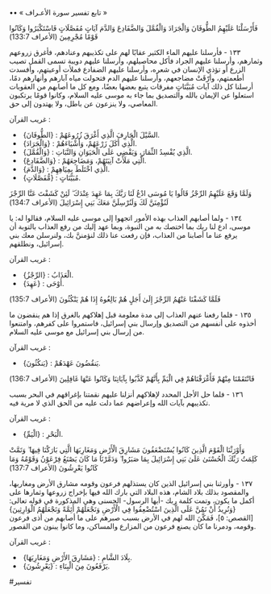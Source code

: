 ••
« تابع تفسير سورة الأعـراف »

فَأَرْسَلْنَا عَلَيْهِمُ الطُّوفَانَ وَالْجَرَادَ وَالْقُمَّلَ وَالضَّفَادِعَ وَالدَّمَ آيَاتٍ مُفَصَّلَاتٍ فَاسْتَكْبَرُوا وَكَانُوا قَوْمًا مُجْرِمِينَ
(الأعراف 133:7) 

١٣٣ - فأرسلنا عليهم الماء الكثير عقابًا لهم على تكذيبهم وعنادهم، فأغرق زروعهم وثمارهم، وأرسلنا عليهم الجراد فأكل محاصيلهم، وأرسلنا عليهم دويبة تسمى القمل تصيب الزرع أو تؤذي الإنسان في شعره، وأرسلنا عليهم الضفادع فملأت أوعيتهم، وأفسدت أطعمتهم، وأرّقَتْ مضاجعهم، وأرسلنا عليهم الدم فتحولت مياه آبارهم وأنهارهم دمًا، أرسلنا كل ذلك آيات مُبَيَّنَاتٍ مفرقات يتبع بعضها بعضًا، ومع كل ما أصابهم من العقوبات استعلوا عن الإيمان بالله والتصديق بما جاء به موسى عليه السلام، وكانوا قومًا يرتكبون المعاصي، ولا ينزعون عن باطل، ولا يهتدون إلى حق.

غريب القرآن : 
-  {الطُّوفَانَ} : السَّيْلَ الْجَارِفَ الَّذِي أَغْرَقَ زُرُوعَهُمْ.
-  {وَالْجَرَادَ} : الَّذِي أَكَلَ زَرْعَهُمْ، وَأَشْيَاءَهُمْ.
-  {وَالْقُمَّلَ} : الَّذِي يُفْسِدُ الثِّمَارَ، وَيَقْضِي عَلَى الْحَيَوَانِ وَالنَّبَاتِ.
-  {وَالضَّفَادِعَ} : الَّتِي مَلَأَتْ آنِيَتَهُمْ، وَمَضَاجِعَهُمْ.
-  {وَالدَّمَ} : الَّذِي اخْتَلَطَ بِمِيَاهِهِمْ.
-  {مُّفَصَّلَاتٍ} : مُبَيَّنَاتٍ.

وَلَمَّا وَقَعَ عَلَيْهِمُ الرِّجْزُ قَالُوا يَا مُوسَى ادْعُ لَنَا رَبَّكَ بِمَا عَهِدَ عِنْدَكَ ۖ لَئِنْ كَشَفْتَ عَنَّا الرِّجْزَ لَنُؤْمِنَنَّ لَكَ وَلَنُرْسِلَنَّ مَعَكَ بَنِي إِسْرَائِيلَ
(الأعراف 134:7) 


١٣٤ - ولما أصابهم العذاب بهذه الأمور اتجهوا إلى موسى عليه السلام، فقالوا له: يا موسى، ادع لنا ربك بما اختصك به من النبوة، وبما عهد إليك من رفع العذاب بالتوبة أن يرفع عنا ما أصابنا من العذاب، فإن رفعت عنا ذلك لنؤمننَّ بك، ولنرسلن معك بني إسرائيل، ونطلقهم.

غريب القرآن : 
-  {الرِّجْزُ} : الْعَذَابُ.
-  {عَهِدَ} : أَوْحَى.

فَلَمَّا كَشَفْنَا عَنْهُمُ الرِّجْزَ إِلَىٰ أَجَلٍ هُمْ بَالِغُوهُ إِذَا هُمْ يَنْكُثُونَ
(الأعراف 135:7) 

١٣٥ - فلما رفعنا عنهم العذاب إلى مدة معلومة قبل إهلاكهم بالغرق إذا هم ينقضون ما أخذوه على أنفسهم من التصديق وإرسال بني إسرائيل، فاستمروا على كفرهم، وامتنعوا من إرسال بني إسرائيل مع موسى عليه السلام.

غريب القرآن : 
-  {يَنكُثُونَ} : يَنقُضُونَ عَهْدَهُمْ.

فَانْتَقَمْنَا مِنْهُمْ فَأَغْرَقْنَاهُمْ فِي الْيَمِّ بِأَنَّهُمْ كَذَّبُوا بِآيَاتِنَا وَكَانُوا عَنْهَا غَافِلِينَ
(الأعراف 136:7) 

١٣٦ - فلما حل الأجل المحدد لإهلاكهم أنزلنا عليهم نقمتنا بإغراقهم في البحر بسبب تكذيبهم بآيات الله وإعراضهم عما دلت عليه من الحق الذي لا مرية فيه.

غريب القرآن : 
-  {الْيَمِّ} : الْبَحْرِ.

وَأَوْرَثْنَا الْقَوْمَ الَّذِينَ كَانُوا يُسْتَضْعَفُونَ مَشَارِقَ الْأَرْضِ وَمَغَارِبَهَا الَّتِي بَارَكْنَا فِيهَا ۖ وَتَمَّتْ كَلِمَتُ رَبِّكَ الْحُسْنَىٰ عَلَىٰ بَنِي إِسْرَائِيلَ بِمَا صَبَرُوا ۖ وَدَمَّرْنَا مَا كَانَ يَصْنَعُ فِرْعَوْنُ وَقَوْمُهُ وَمَا كَانُوا يَعْرِشُونَ
(الأعراف 137:7) 

١٣٧ - وأورثنا بني إسرائيل الذين كان يستذلهم فرعون وقومه مشارق الأرض ومغاربها، والمقصود بذلك بلاد الشام، هذه البلاد التي بارك الله فيها بإخراج زروعها وثمارها على أكمل ما يكون، وتمت كلمة ربك -أيها الرسول- الحسنى وهي المذكورة في قوله تعالى: {وَنُرِيدُ أَنْ نَمُنَّ عَلَى الَّذِينَ اسْتُضْعِفُوا فِي الْأَرْضِ وَنَجْعَلَهُمْ أَئِمَّةً وَنَجْعَلَهُمُ الْوَارِثِينَ} [القصص: ٥]، فَمَكَّنَ الله لهم في الأرض بسبب صبرهم على ما أصابهم من أذى فرعون وقومه، ودمرنا ما كان يصنع فرعون من المزارع والمساكن، وما كانوا يبنون من القصور.

غريب القرآن : 
-  {مَشَارِقَ الأَرْضِ وَمَغَارِبَهَا} : بِلَادَ الشَّامِ.
-  {يَعْرِشُونَ} : يَرْفَعُونَ مِنَ الْبِنَاءِ.

#تفسير